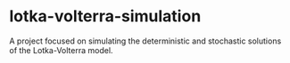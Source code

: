 # lotka-volterra-simulation
A project focused on simulating the deterministic and stochastic solutions of the Lotka-Volterra model.
